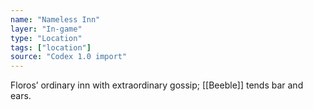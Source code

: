 ```yaml
---
name: "Nameless Inn"
layer: "In-game"
type: "Location"
tags: ["location"]
source: "Codex 1.0 import"
---
```

Floros’ ordinary inn with extraordinary gossip; [[Beeble]] tends bar and ears.
